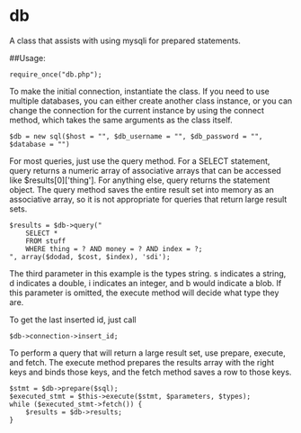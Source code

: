 # db
A class that assists with using mysqli for prepared statements.

##Usage:

	require_once("db.php");

To make the initial connection, instantiate the class.  If you need to use multiple databases, you can either create another class instance, or you can change the connection for the current instance by using the connect method, which takes the same arguments as the class itself. 

	$db = new sql($host = "", $db_username = "", $db_password = "", $database = "")

For most queries, just use the query method.  For a SELECT statement, query returns a numeric array of associative arrays that can be accessed like $results[0]['thing'].  For anything else, query returns the statement object.  The query method saves the entire result set into memory as an associative array, so it is not appropriate for queries that return large result sets.

	$results = $db->query("
		SELECT *
		FROM stuff
		WHERE thing = ? AND money = ? AND index = ?;
	", array($dodad, $cost, $index), 'sdi');

The third parameter in this example is the types string.  s indicates a string, d indicates a double, i indicates an integer, and b would indicate a blob.  If this parameter is omitted, the execute method will decide what type they are.

To get the last inserted id, just call 

	$db->connection->insert_id;
	
To perform a query that will return a large result set, use prepare, execute, and fetch.  The execute method prepares the results array with the right keys and binds those keys, and the fetch method saves a row to those keys.

    $stmt = $db->prepare($sql);
	$executed_stmt = $this->execute($stmt, $parameters, $types);
	while ($executed_stmt->fetch()) {
		$results = $db->results;
	}
